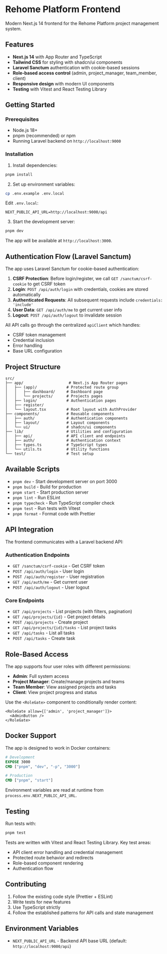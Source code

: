 # Rehome Platform Frontend

Modern Next.js 14 frontend for the Rehome Platform project management system.

## Features

- **Next.js 14** with App Router and TypeScript
- **Tailwind CSS** for styling with shadcn/ui components
- **Laravel Sanctum** authentication with cookie-based sessions
- **Role-based access control** (admin, project_manager, team_member, client)
- **Responsive design** with modern UI components
- **Testing** with Vitest and React Testing Library

## Getting Started

### Prerequisites

- Node.js 18+ 
- pnpm (recommended) or npm
- Running Laravel backend on `http://localhost:9000`

### Installation

1. Install dependencies:
```bash
pnpm install
```

2. Set up environment variables:
```bash
cp .env.example .env.local
```

Edit `.env.local`:
```
NEXT_PUBLIC_API_URL=http://localhost:9000/api
```

3. Start the development server:
```bash
pnpm dev
```

The app will be available at `http://localhost:3000`.

## Authentication Flow (Laravel Sanctum)

The app uses Laravel Sanctum for cookie-based authentication:

1. **CSRF Protection**: Before login/register, we call `GET /sanctum/csrf-cookie` to get CSRF token
2. **Login**: `POST /api/auth/login` with credentials, cookies are stored automatically
3. **Authenticated Requests**: All subsequent requests include `credentials: 'include'`
4. **User Data**: `GET /api/auth/me` to get current user info
5. **Logout**: `POST /api/auth/logout` to invalidate session

All API calls go through the centralized `apiClient` which handles:
- CSRF token management
- Credential inclusion
- Error handling
- Base URL configuration

## Project Structure

```
src/
├── app/                    # Next.js App Router pages
│   ├── (app)/             # Protected route group
│   │   ├── dashboard/     # Dashboard page
│   │   └── projects/      # Projects pages
│   ├── login/             # Authentication pages
│   ├── register/
│   └── layout.tsx         # Root layout with AuthProvider
├── components/            # Reusable components
│   ├── auth/              # Authentication components
│   ├── layout/            # Layout components
│   └── ui/                # shadcn/ui components
├── lib/                   # Utilities and configuration
│   ├── api/               # API client and endpoints
│   ├── auth/              # Authentication context
│   ├── types.ts           # TypeScript types
│   └── utils.ts           # Utility functions
└── test/                  # Test setup
```

## Available Scripts

- `pnpm dev` - Start development server on port 3000
- `pnpm build` - Build for production
- `pnpm start` - Start production server
- `pnpm lint` - Run ESLint
- `pnpm typecheck` - Run TypeScript compiler check
- `pnpm test` - Run tests with Vitest
- `pnpm format` - Format code with Prettier

## API Integration

The frontend communicates with a Laravel backend API:

### Authentication Endpoints
- `GET /sanctum/csrf-cookie` - Get CSRF token
- `POST /api/auth/login` - User login
- `POST /api/auth/register` - User registration  
- `GET /api/auth/me` - Get current user
- `POST /api/auth/logout` - User logout

### Core Endpoints
- `GET /api/projects` - List projects (with filters, pagination)
- `GET /api/projects/{id}` - Get project details
- `POST /api/projects` - Create project
- `GET /api/projects/{id}/tasks` - List project tasks
- `GET /api/tasks` - List all tasks
- `POST /api/tasks` - Create task

## Role-Based Access

The app supports four user roles with different permissions:

- **Admin**: Full system access
- **Project Manager**: Create/manage projects and teams
- **Team Member**: View assigned projects and tasks
- **Client**: View project progress and status

Use the `<RoleGate>` component to conditionally render content:

```tsx
<RoleGate allow={['admin', 'project_manager']}>
  <AdminButton />
</RoleGate>
```

## Docker Support

The app is designed to work in Docker containers:

```dockerfile
# Development
EXPOSE 3000
CMD ["pnpm", "dev", "-p", "3000"]

# Production  
CMD ["pnpm", "start"]
```

Environment variables are read at runtime from `process.env.NEXT_PUBLIC_API_URL`.

## Testing

Run tests with:
```bash
pnpm test
```

Tests are written with Vitest and React Testing Library. Key test areas:
- API client error handling and credential management
- Protected route behavior and redirects
- Role-based component rendering
- Authentication flow

## Contributing

1. Follow the existing code style (Prettier + ESLint)
2. Write tests for new features
3. Use TypeScript strictly
4. Follow the established patterns for API calls and state management

## Environment Variables

- `NEXT_PUBLIC_API_URL` - Backend API base URL (default: `http://localhost:9000/api`)
